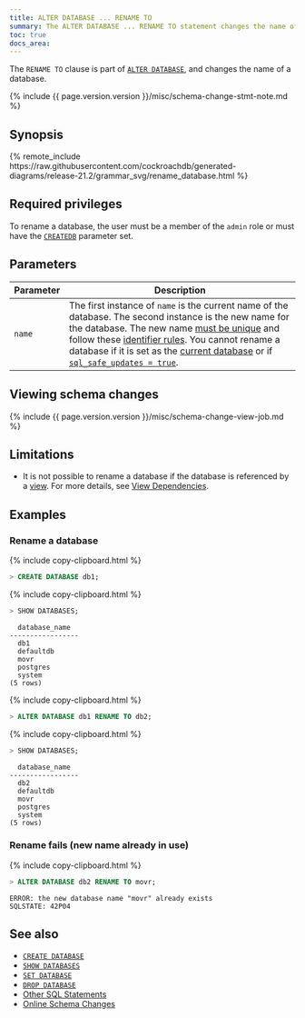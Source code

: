 ```yaml
---
title: ALTER DATABASE ... RENAME TO
summary: The ALTER DATABASE ... RENAME TO statement changes the name of a database.
toc: true
docs_area: 
---
```


The `RENAME TO` clause is part of [`ALTER DATABASE`](alter-database.html), and changes the name of a database.

{% include {{ page.version.version }}/misc/schema-change-stmt-note.md %}

## Synopsis

<div>
{% remote_include https://raw.githubusercontent.com/cockroachdb/generated-diagrams/release-21.2/grammar_svg/rename_database.html %}
</div>

## Required privileges

To rename a database, the user must be a member of the `admin` role or must have the [`CREATEDB`](create-role.html#create-a-role-that-can-create-and-rename-databases) parameter set.

## Parameters

Parameter | Description
----------|------------
`name` | The first instance of `name` is the current name of the database. The second instance is the new name for the database. The new name [must be unique](#rename-fails-new-name-already-in-use) and follow these [identifier rules](keywords-and-identifiers.html#identifiers). You cannot rename a database if it is set as the [current database](sql-name-resolution.html#current-database) or if [`sql_safe_updates = true`](set-vars.html).

## Viewing schema changes

{% include {{ page.version.version }}/misc/schema-change-view-job.md %}

## Limitations

- It is not possible to rename a database if the database is referenced by a [view](views.html). For more details, see [View Dependencies](views.html#view-dependencies).

## Examples

### Rename a database

{% include copy-clipboard.html %}
~~~ sql
> CREATE DATABASE db1;
~~~

{% include copy-clipboard.html %}
~~~ sql
> SHOW DATABASES;
~~~

~~~
  database_name
-----------------
  db1
  defaultdb
  movr
  postgres
  system
(5 rows)
~~~

{% include copy-clipboard.html %}
~~~ sql
> ALTER DATABASE db1 RENAME TO db2;
~~~

{% include copy-clipboard.html %}
~~~ sql
> SHOW DATABASES;
~~~

~~~
  database_name
-----------------
  db2
  defaultdb
  movr
  postgres
  system
(5 rows)
~~~

### Rename fails (new name already in use)

{% include copy-clipboard.html %}
~~~ sql
> ALTER DATABASE db2 RENAME TO movr;
~~~

~~~
ERROR: the new database name "movr" already exists
SQLSTATE: 42P04
~~~

## See also

- [`CREATE DATABASE`](create-database.html)
- [`SHOW DATABASES`](show-databases.html)
- [`SET DATABASE`](set-vars.html)
- [`DROP DATABASE`](drop-database.html)
- [Other SQL Statements](sql-statements.html)
- [Online Schema Changes](online-schema-changes.html)
